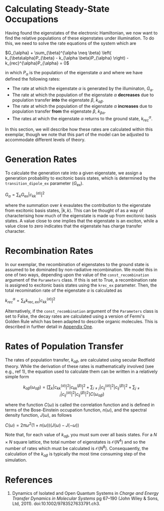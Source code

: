 # Calculating Steady-State Occupations

Having found the eigenstates of the electronic Hamiltonian, we now want to find the relative populations of these eigenstates under illumination. To do this, we need to solve the rate equations of the system which are 

$G_{\alpha} + \sum_{\beta}^{\alpha \neq \beta} \left( k_{\beta\alpha}P_{\beta} - k_{\alpha \beta}P_{\alpha} \right) - k_{rec}^{\alpha}P_{\alpha} = 0$

in which $P_{\alpha}$ is the population of the eigenstate $\alpha$ and where we have defined the following rates:
* The rate at which the eigenstate $\alpha$ is generated by the illuminaton, $G_{\alpha}$.
* The rate at which the population of the eigenstate $\alpha$ **decreases** due to population transfer **into** the eigenstate $\beta$, $k_{\alpha \beta}$.
* The rate at which the population of the eigenstate $\alpha$ **increases** due to population transfer **from** the eigenstate $\beta$, $k_{\beta \alpha}$.
* The rates at which the eigenstate $\alpha$ returns to the ground state, $k_{rec}^{\alpha}$. 

In this section, we will describe how these rates are calculated within this exemplar, though we note that this part of the model can be adjusted to accommodate different levels of theory. 

# Generation Rates
To calculate the generation rate into a given eigenstate, we assign a generation probability to excitonic basis states, which is determined by the `transition_dipole_ex` parameter ($G_{\mathrm{ex}}$). 

$G_{\alpha} =  \sum_{k}G_{\mathrm{ex}}|c_{kk}^{(\alpha)}|^{2}$  

where the summation over $k$ evaulates the contribution to the eigenstate from excitonic basis states, $|k,k\rangle$. This can be thought of as a way of characterising how much of the eigenstate is made up from excitonic basis states. A value close to one implies that the eigenstate is an exciton, while a value close to zero indicates that the eigenstate has charge transfer character. 

# Recombination Rates

In our exemplar, the recombination of eigenstates to the ground state is assumed to be dominated by non-radiative recombination. We model this in one of two ways, depending upon the value of the `const_recombination` argument of the `Parameters` class. If this is set to True, a recombination rate is assigned to excitonic basis states using the `krec_ex` parameter. Then, the total recomination rate of the eigenstate $\alpha$ is calculated as 

$k_{rec}^{\alpha} =  \sum_{k}k_{\mathrm{rec,ex}}|c_{kk}^{(\alpha)}|^{2}$ 

Alternatively, if the `const_recombination` argument of the `Parameters` class is set to False, the decay rates are calculated using a version of Fermi's Golden Rule which has been adapted to describe organic molecules. This is described in further detail in [Appendix One](A1_EnergyDependentRecombinationRates.md). 

# Rates of Population Transfer

The rates of population transfer, $k_{\alpha \beta}$, are calculated using secular Redfield theory. While the derivation of these rates is mathematically involved (see e.g., ref 1), the equation used to calculate them can be written in a relatively simple form

```math
k_{\alpha \beta}(\omega_{\alpha \beta}) = \left[ \sum_{k}|c_{kk}^{(\alpha)}|^{2}|c_{kk}^{(\beta)}|^{2} + \sum_{i\neq j}|c_{ij}^{(\alpha)}|^{2}|c_{ij}^{(\beta)}|^{2} + \sum_{j\neq i}|c_{ij}^{(\alpha)}|^{2}|c_{ij}^{(\beta)}|^{2} \right] C(\omega_{\alpha \beta})
```
where the function $C(\omega)$ is called the correlation function and is defined in terms of the Bose-Einstein occupation function, $n(\omega)$, and the spectral density function, $J(\omega)$, as follows

$C(\omega) = 2\pi \omega^2 \left( 1 + n(\omega)\right)\left(J(\omega) - J(-\omega)\right)$

Note that, for each value of $k_{\alpha \beta}$, you must sum over all basis states. For a $N \times N$ square lattice, the total number of eigenstates is $\mathcal{O}(N^4)$ and so the number of rates which must be calculated is $\mathcal{O}(N^8)$. Consequaently, the calculation of the $k_{\alpha \beta}$ is typically the most time consuming step of the simulation. 

# References
1) Dynamics of Isolated and Open Quantum Systems in *Charge and Energy Transfer Dynamics in Molecular Systems* pg 67–190 (John Wiley & Sons, Ltd, 2011). doi:10.1002/9783527633791.ch3.

